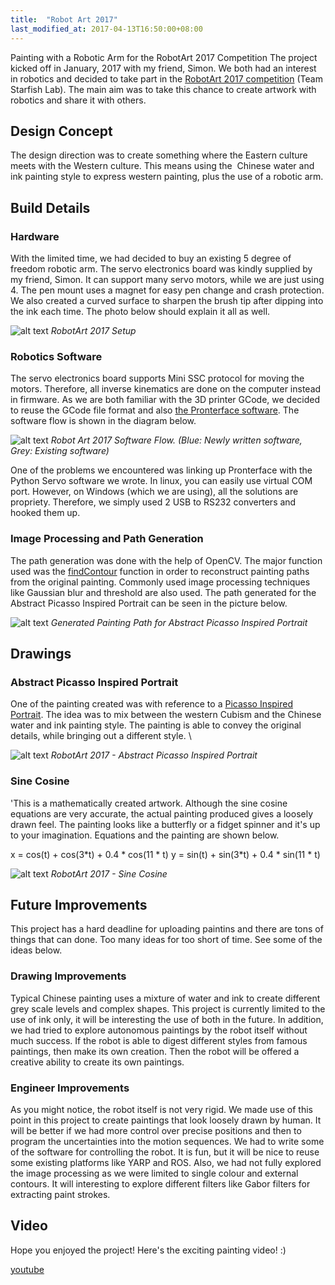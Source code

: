 ```yaml
---
title:  "Robot Art 2017"
last_modified_at: 2017-04-13T16:50:00+08:00
---
```

Painting with a Robotic Arm for the RobotArt 2017 Competition The project kicked off in January, 2017 with my friend, Simon. We both had an interest in robotics and decided to take part in the [RobotArt 2017 competition](https://robotart.org/) (Team Starfish Lab). The main aim was to take this chance to create artwork with robotics and share it with others.

**Design Concept**
------------------

The design direction was to create something where the Eastern culture meets with the Western culture. This means using the  Chinese water and ink painting style to express western painting, plus the use of a robotic arm.

**Build Details**
-----------------

### Hardware

With the limited time, we had decided to buy an existing 5 degree of freedom robotic arm. The servo electronics board was kindly supplied by my friend, Simon. It can support many servo motors, while we are just using 4. The pen mount uses a magnet for easy pen change and crash protection. We also created a curved surface to sharpen the brush tip after dipping into the ink each time. The photo below should explain it all as well.

![alt text](http://cameronlai.com/wp-content/uploads/2017/04/RobotArt_SetUp-300x200.jpg)
*RobotArt 2017 Setup*

### Robotics Software

The servo electronics board supports Mini SSC protocol for moving the motors. Therefore, all inverse kinematics are done on the computer instead in firmware. As we are both familiar with the 3D printer GCode, we decided to reuse the GCode file format and also [the Pronterface software](http://www.pronterface.com/). The software flow is shown in the diagram below.

![alt text](http://cameronlai.com/wp-content/uploads/2017/04/RobotArt_2017_Software_Flow.png)
*Robot Art 2017 Software Flow. (Blue: Newly written software, Grey: Existing software)*

One of the problems we encountered was linking up Pronterface with the Python Servo software we wrote. In linux, you can easily use virtual COM port. However, on Windows (which we are using), all the solutions are propriety. Therefore, we simply used 2 USB to RS232 converters and hooked them up.

### Image Processing and Path Generation

The path generation was done with the help of OpenCV. The major function used was the [findContour](http://docs.opencv.org/3.2.0/d4/d73/tutorial_py_contours_begin.html) function in order to reconstruct painting paths from the original painting. Commonly used image processing techniques like Gaussian blur and threshold are also used. The path generated for the Abstract Picasso Inspired Portrait can be seen in the picture below. 

![alt text](http://cameronlai.com/wp-content/uploads/2017/04/RobotArt_2017_Picasso_Portrait_Painting_Path-300x212.jpg)
*Generated Painting Path for Abstract Picasso Inspired Portrait*

**Drawings**
------------

### Abstract Picasso Inspired Portrait

One of the painting created was with reference to a [Picasso Inspired Portrait](https://www.pinterest.com/pin/191403052884856644/). The idea was to mix between the western Cubism and the Chinese water and ink painting style. The painting is able to convey the original details, while bringing out a different style. \

![alt text](http://cameronlai.com/wp-content/uploads/2017/04/Abstract_Picasso_Inspired_Portrait-212x300.jpg)
*RobotArt 2017 - Abstract Picasso Inspired Portrait*

### Sine Cosine

'This is a mathematically created artwork. Although the sine cosine equations are very accurate, the actual painting produced gives a loosely drawn feel. The painting looks like a butterfly or a fidget spinner and it's up to your imagination. Equations and the painting are shown below.

x = cos(t) + cos(3\*t) + 0.4 \* cos(11 \* t)
y = sin(t) + sin(3\*t) + 0.4 \* sin(11 \* t)

![alt text](http://cameronlai.com/wp-content/uploads/2017/04/Sine_Cosine-300x212.jpg)
*RobotArt 2017 - Sine Cosine*

**Future Improvements**
-----------------------

This project has a hard deadline for uploading paintins and there are tons of things that can done. Too many ideas for too short of time. See some of the ideas below.

### Drawing Improvements

Typical Chinese painting uses a mixture of water and ink to create different grey scale levels and complex shapes. This project is currently limited to the use of ink only, it will be interesting the use of both in the future. In addition, we had tried to explore autonomous paintings by the robot itself without much success. If the robot is able to digest different styles from famous paintings, then make its own creation. Then the robot will be offered a creative ability to create its own paintings.

### Engineer Improvements

As you might notice, the robot itself is not very rigid. We made use of this point in this project to create paintings that look loosely drawn by human. It will be better if we had more control over precise positions and then to program the uncertainties into the motion sequences. We had to write some of the software for controlling the robot. It is fun, but it will be nice to reuse some existing platforms like YARP and ROS. Also, we had not fully explored the image processing as we were limited to single colour and external contours. It will interesting to explore different filters like Gabor filters for extracting paint strokes.

**Video**
---------

Hope you enjoyed the project! Here's the exciting painting video! :) 

[youtube](https://www.youtube.com/watch?v=R8la8Gc4etQ&feature=youtu.be&w=480)